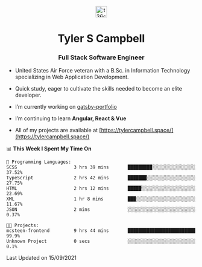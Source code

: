 <p align="center">
<a href="https://www.linkedin.com/in/t36campbell" target="blank"><img align="center" src="https://ik.imagekit.io/t36campbell/Portfolio/linkedin.png.original_m8bbGgPh6.png" alt="t36campbell" height="30" width="30" /></a>
</p>
<h1 align="center">Tyler S Campbell</h1>
<h3 align="center">Full Stack Software Engineer</h3>

* United States Air Force veteran with a B.Sc. in Information Technology specializing in Web Application Development. 

* Quick study, eager to cultivate the skills needed to become an elite developer.

* I’m currently working on [gatsby-portfolio](https://github.com/t36campbell/gatsby-portfolio)

* I’m continuing to learn **Angular, React & Vue**

* All of my projects are available at [https://tylercampbell.space/](https://tylercampbell.space/)

<!--START_SECTION:waka-->
📊 **This Week I Spent My Time On** 

```text
💬 Programming Languages: 
SCSS                     3 hrs 39 mins       █████████░░░░░░░░░░░░░░░░   37.52% 
TypeScript               2 hrs 42 mins       ███████░░░░░░░░░░░░░░░░░░   27.75% 
HTML                     2 hrs 12 mins       █████░░░░░░░░░░░░░░░░░░░░   22.69% 
XML                      1 hr 8 mins         ███░░░░░░░░░░░░░░░░░░░░░░   11.67% 
JSON                     2 mins              ░░░░░░░░░░░░░░░░░░░░░░░░░   0.37%

🐱‍💻 Projects: 
mcsteen-frontend         9 hrs 44 mins       █████████████████████████   99.9% 
Unknown Project          0 secs              ░░░░░░░░░░░░░░░░░░░░░░░░░   0.1%

```


 Last Updated on 15/09/2021
<!--END_SECTION:waka-->
